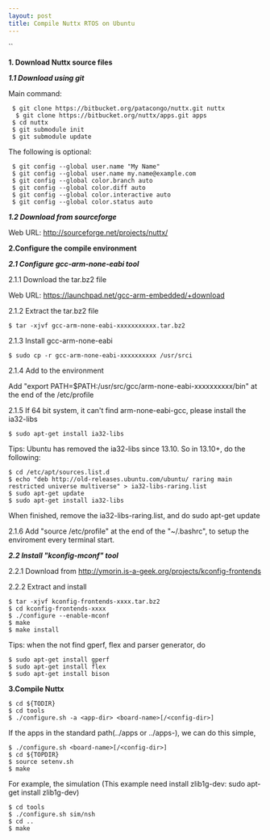 ```yaml
---
layout: post
title: Compile Nuttx RTOS on Ubuntu
---
```


``

**1. Download Nuttx source files**

***1.1 Download using git***

Main command:

```
 $ git clone https://bitbucket.org/patacongo/nuttx.git nuttx
  $ git clone https://bitbucket.org/nuttx/apps.git apps
 $ cd nuttx
 $ git submodule init
 $ git submodule update
```
The following is optional:

```
 $ git config --global user.name "My Name"
 $ git config --global user.name my.name@example.com
 $ git config --global color.branch auto
 $ git config --global color.diff auto
 $ git config --global color.interactive auto
 $ git config --global color.status auto
```

***1.2 Download from sourceforge***

Web URL: http://sourceforge.net/projects/nuttx/

**2.Configure the compile environment**

***2.1 Configure gcc-arm-none-eabi tool***

2.1.1 Download the tar.bz2 file 

Web URL: https://launchpad.net/gcc-arm-embedded/+download

2.1.2 Extract the tar.bz2 file

`$ tar -xjvf gcc-arm-none-eabi-xxxxxxxxxxx.tar.bz2`

2.1.3 Install gcc-arm-none-eabi

`$ sudo cp -r gcc-arm-none-eabi-xxxxxxxxxx /usr/srci`

2.1.4 Add to the environment

Add "export PATH=$PATH:/usr/src/gcc/arm-none-eabi-xxxxxxxxxx/bin" at the end of the /etc/profile

2.1.5 If 64 bit system, it can't find arm-none-eabi-gcc, please install the ia32-libs

 `$ sudo apt-get install ia32-libs`

Tips:  Ubuntu has removed the ia32-libs since 13.10. So in 13.10+, do the following:

```
$ cd /etc/apt/sources.list.d
$ echo "deb http://old-releases.ubuntu.com/ubuntu/ raring main restricted universe multiverse" > ia32-libs-raring.list
$ sudo apt-get update
$ sudo apt-get install ia32-libs
```

When finished, remove the ia32-libs-raring.list, and do sudo apt-get update

2.1.6 Add "source /etc/profile" at the end of the "~/.bashrc", to setup the enviroment every terminal start.

***2.2 Install "kconfig-mconf" tool***

2.2.1 Download from http://ymorin.is-a-geek.org/projects/kconfig-frontends

2.2.2 Extract and install

```
$ tar -xjvf kconfig-frontends-xxxx.tar.bz2
$ cd kconfig-frontends-xxxx
$ ./configure --enable-mconf
$ make 
$ make install
```

Tips:  when the not find gperf, flex and parser generator, do 

```
$ sudo apt-get install gperf
$ sudo apt-get install flex
$ sudo apt-get install bison
```

**3.Compile Nuttx**

```
$ cd ${TODIR}
$ cd tools
$ ./configure.sh -a <app-dir> <board-name>[/<config-dir>]
```

If the apps in the standard path(../apps or ../apps-<verison></verison>), we can do this simple,

```
$ ./configure.sh <board-name>[/<config-dir>]
$ cd ${TOPDIR}
$ source setenv.sh
$ make
```

For example, the simulation (This example need install zlib1g-dev: sudo apt-get install zlib1g-dev)

```
$ cd tools
$ ./configure.sh sim/nsh
$ cd ..
$ make 
```
